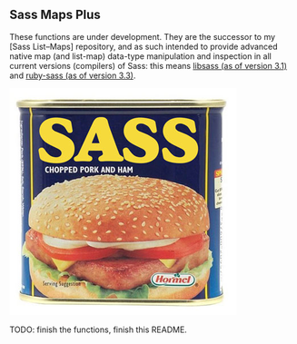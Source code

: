 ## Sass Maps Plus

These functions are under development. They are the successor to my [Sass List–Maps] repository, and as such intended to provide advanced native map (and list-map) data-type manipulation and inspection in all current versions (compilers) of Sass: this means [libsass (as of version 3.1)](http://libsass.org/) and [ruby-sass (as of version 3.3)](http://sass-lang.com/).

![](sass-hash.jpg)

TODO: finish the functions, finish this README.